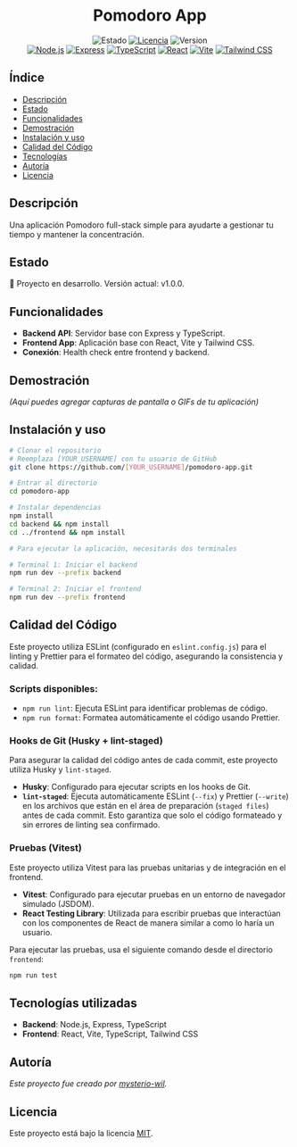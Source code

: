<h1 align="center">Pomodoro App</h1>

<div align="center">
  <img src="https://img.shields.io/badge/STATUS-En_desarrollo-yellow" alt="Estado">
  <a href="LICENSE"><img src="https://img.shields.io/badge/License-MIT-blue" alt="Licencia"></a>
  <img src="https://img.shields.io/badge/version-1.0.0-green" alt="Version">
</div>

<div align="center">
  <a href="https://nodejs.org/" target="_blank" rel="noreferrer noopener nofollow"><img src="https://img.shields.io/badge/Node.js-339933?style=for-the-badge&logo=nodedotjs&logoColor=white" alt="Node.js"></a>
  <a href="https://expressjs.com/" target="_blank" rel="noreferrer noopener nofollow"><img src="https://img.shields.io/badge/Express-000000?style=for-the-badge&logo=express&logoColor=white" alt="Express"></a>
  <a href="https://www.typescriptlang.org/" target="_blank" rel="noreferrer noopener nofollow"><img src="https://img.shields.io/badge/TypeScript-3178C6?style=for-the-badge&logo=typescript&logoColor=white" alt="TypeScript"></a>
  <a href="https://reactjs.org/" target="_blank" rel="noreferrer noopener nofollow"><img src="https://img.shields.io/badge/React-20232A?style=for-the-badge&logo=react&logoColor=61DAFB" alt="React"></a>
  <a href="https://vitejs.dev/" target="_blank" rel="noreferrer noopener nofollow"><img src="https://img.shields.io/badge/Vite-646CFF?style=for-the-badge&logo=vite&logoColor=white" alt="Vite"></a>
  <a href="https://tailwindcss.com/" target="_blank" rel="noreferrer noopener nofollow"><img src="https://img.shields.io/badge/Tailwind_CSS-38B2AC?style=for-the-badge&logo=tailwind-css&logoColor=white" alt="Tailwind CSS"></a>
</div>

## Índice
* [Descripción](#descripción)
* [Estado](#estado)
* [Funcionalidades](#funcionalidades)
* [Demostración](#demostración)
* [Instalación y uso](#instalación-y-uso)
* [Calidad del Código](#calidad-del-código)
* [Tecnologías](#tecnologías)
* [Autoría](#autoría)
* [Licencia](#licencia)

##  Descripción
Una aplicación Pomodoro full-stack simple para ayudarte a gestionar tu tiempo y mantener la concentración.

##  Estado
:construction: Proyecto en desarrollo. Versión actual: v1.0.0.

##  Funcionalidades
- **Backend API**: Servidor base con Express y TypeScript.
- **Frontend App**: Aplicación base con React, Vite y Tailwind CSS.
- **Conexión**: Health check entre frontend y backend.

##  Demostración
_(Aquí puedes agregar capturas de pantalla o GIFs de tu aplicación)_

##  Instalación y uso
```bash
# Clonar el repositorio
# Reemplaza [YOUR_USERNAME] con tu usuario de GitHub
git clone https://github.com/[YOUR_USERNAME]/pomodoro-app.git

# Entrar al directorio
cd pomodoro-app

# Instalar dependencias
npm install
cd backend && npm install
cd ../frontend && npm install

# Para ejecutar la aplicación, necesitarás dos terminales

# Terminal 1: Iniciar el backend
npm run dev --prefix backend

# Terminal 2: Iniciar el frontend
npm run dev --prefix frontend
```

##  Calidad del Código
Este proyecto utiliza ESLint (configurado en `eslint.config.js`) para el linting y Prettier para el formateo del código, asegurando la consistencia y calidad.

### Scripts disponibles:
- `npm run lint`: Ejecuta ESLint para identificar problemas de código.
- `npm run format`: Formatea automáticamente el código usando Prettier.

### Hooks de Git (Husky + lint-staged)
Para asegurar la calidad del código antes de cada commit, este proyecto utiliza Husky y `lint-staged`.

- **Husky**: Configurado para ejecutar scripts en los hooks de Git.
- **`lint-staged`**: Ejecuta automáticamente ESLint (`--fix`) y Prettier (`--write`) en los archivos que están en el área de preparación (`staged files`) antes de cada commit. Esto garantiza que solo el código formateado y sin errores de linting sea confirmado.

### Pruebas (Vitest)
Este proyecto utiliza Vitest para las pruebas unitarias y de integración en el frontend.

- **Vitest**: Configurado para ejecutar pruebas en un entorno de navegador simulado (JSDOM).
- **React Testing Library**: Utilizada para escribir pruebas que interactúan con los componentes de React de manera similar a como lo haría un usuario.

Para ejecutar las pruebas, usa el siguiente comando desde el directorio `frontend`:
```bash
npm run test
```

##  Tecnologías utilizadas
- **Backend**: Node.js, Express, TypeScript
- **Frontend**: React, Vite, TypeScript, Tailwind CSS

##  Autoría
*Este proyecto fue creado por [mysterio-wil](https://github.com/mysterio-wil).*

##  Licencia
Este proyecto está bajo la licencia [MIT](LICENSE).